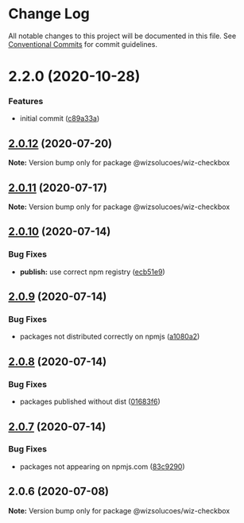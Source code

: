# Change Log

All notable changes to this project will be documented in this file.
See [Conventional Commits](https://conventionalcommits.org) for commit guidelines.

# 2.2.0 (2020-10-28)


### Features

* initial commit ([c89a33a](https://github.com/wizsolucoes/syz/commit/c89a33a0d742dfa3bc3f131f5c9cf6ae4ed88923))





## [2.0.12](https://github.com/wizsolucoes/wiz-checkbox/compare/@wizsolucoes/wiz-checkbox@2.0.11...@wizsolucoes/wiz-checkbox@2.0.12) (2020-07-20)

**Note:** Version bump only for package @wizsolucoes/wiz-checkbox





## [2.0.11](https://github.com/wizsolucoes/wiz-checkbox/compare/@wizsolucoes/wiz-checkbox@2.0.10...@wizsolucoes/wiz-checkbox@2.0.11) (2020-07-17)

**Note:** Version bump only for package @wizsolucoes/wiz-checkbox





## [2.0.10](https://github.com/wizsolucoes/wiz-checkbox/compare/@wizsolucoes/wiz-checkbox@2.0.6...@wizsolucoes/wiz-checkbox@2.0.10) (2020-07-14)


### Bug Fixes

* **publish:** use correct npm registry ([ecb51e9](https://github.com/wizsolucoes/wiz-checkbox/commit/ecb51e91ff54ea0a3a13dbb712e69e31552ea924))





## [2.0.9](https://github.com/wizsolucoes/wiz-checkbox/compare/@wizsolucoes/wiz-checkbox@2.0.6...@wizsolucoes/wiz-checkbox@2.0.9) (2020-07-14)


### Bug Fixes

* packages not distributed correctly on npmjs ([a1080a2](https://github.com/wizsolucoes/wiz-checkbox/commit/a1080a267e4aea2160f96d7d62911b6907d7c2ea))





## [2.0.8](https://github.com/wizsolucoes/wiz-checkbox/compare/@wizsolucoes/wiz-checkbox@2.0.7...@wizsolucoes/wiz-checkbox@2.0.8) (2020-07-14)


### Bug Fixes

* packages published without dist ([01683f6](https://github.com/wizsolucoes/wiz-checkbox/commit/01683f631796401524c1061cadf73269df50242b))





## [2.0.7](https://github.com/wizsolucoes/wiz-checkbox/compare/@wizsolucoes/wiz-checkbox@2.0.6...@wizsolucoes/wiz-checkbox@2.0.7) (2020-07-14)


### Bug Fixes

* packages not appearing on npmjs.com ([83c9290](https://github.com/wizsolucoes/wiz-checkbox/commit/83c92900f98d4dde02329c805c3a185b873d65cb))





## 2.0.6 (2020-07-08)

**Note:** Version bump only for package @wizsolucoes/wiz-checkbox
